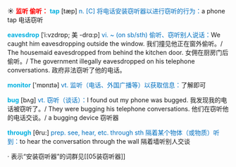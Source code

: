 ☀ <font color="red">**监听 偷听：**</font>
<font color="sky blue">**tap**</font> [tæp] 
<font color="#0070c0">n. [C] 将电话安装窃听器以进行窃听的行为：</font>a phone tap 电话窃听
           
<font color="sky blue">**eavesdrop**</font> [ˈi:vzdrɒp; 美 -drɑ:p]
<font color="#0070c0">vi. ~ (on sb/sth) 偷听、窃听别人说话：</font>We caught him eavesdropping outside the window. 我们撞见他正在窗外偷听。/ The housemaid eavesdropped from behind the kitchen door. 女佣在厨房门后偷听。/ The government illegally eavesdropped on his telephone conversations. 政府非法窃听了他的电话。

<font color="sky blue">**monitor**</font> ['mɒnɪtə] 
<font color="#0070c0">vt. 监听（电话、外国广播等）以获取信息：</font>了解即可  
           
<font color="sky blue">**bug**</font> [bʌg]
<font color="#0070c0">vt. 窃听（谈话）：</font>I found out my phone was bugged. 我发现我的电话被窃听了。/ They were bugging his telephone conversations. 他们在窃听他的电话交谈。/ a bugging device 窃听器

<font color="sky blue">**through**</font> [θru:] 
<font color="#0070c0">prep. see, hear, etc. through sth 隔着某个物体（或物质）听到：</font>to hear the conversation through the wall 隔着墙听别人交谈

· 表示“安装窃听器”的词群见[[05装窃听器]]
